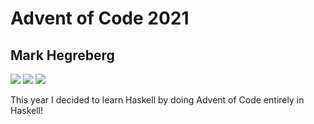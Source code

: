 # Advent of Code 2021
## Mark Hegreberg
![](https://img.shields.io/badge/day%20📅-22-blue)
![](https://img.shields.io/badge/days%20completed-3-red)
![](https://img.shields.io/badge/stars%20⭐-6-yellow)


This year I decided to learn Haskell by doing Advent of Code entirely in Haskell!

